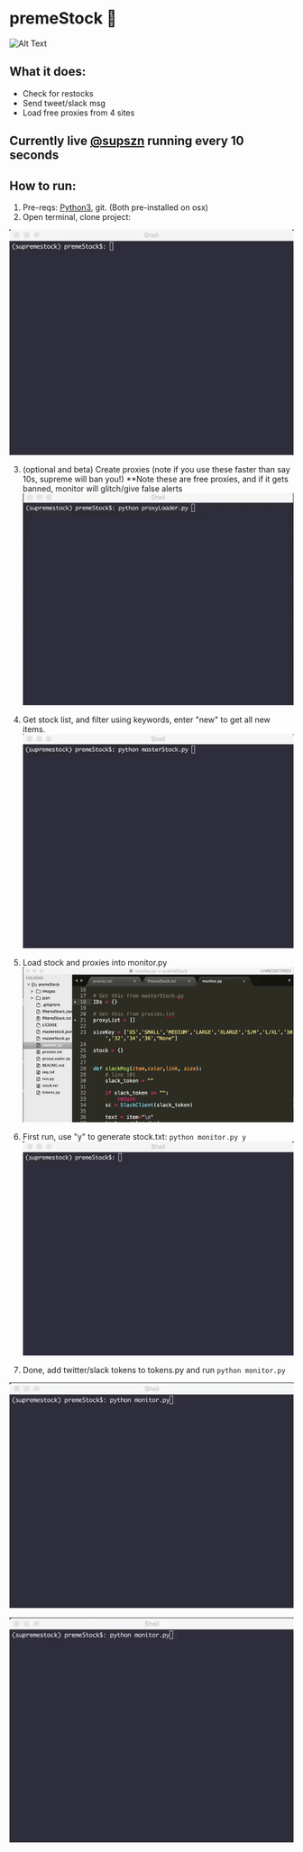 # premeStock 🤖
![Alt Text](https://zippy.gfycat.com/BabyishWelloffEasteuropeanshepherd.gif)

## What it does:
- Check for restocks
- Send tweet/slack msg
- Load free proxies from 4 sites

## Currently live [@supszn](https://twitter.com/supszn) running every 10 seconds

## How to run:
1. Pre-reqs: [Python3](https://www.python.org/ftp/python/3.6.1/python-3.6.1-macosx10.6.pkg), git. (Both pre-installed on osx)
2. Open terminal, clone project:

![gif](/images/first.gif)

3. (optional and beta) Create proxies (note if you use these faster than say 10s, supreme will ban you!)
**Note these are free proxies, and if it gets banned, monitor will glitch/give false alerts
![gif](/images/proxy.gif)

4. Get stock list, and filter using keywords, enter "new" to get all new items.
![gif](/images/stock.gif)

5. Load stock and proxies into monitor.py
![gif](/images/load.gif)

6. First run, use "y" to generate stock.txt: ```python monitor.py y```
![gif](/images/first.gif)

7. Done, add twitter/slack tokens to tokens.py and run ```python monitor.py```

![gif](/images/restock.gif)

![gif](/images/nochange.gif)



